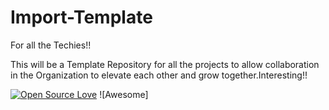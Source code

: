 # Import-Template

For all the Techies!! 

This will be a Template Repository for all the projects to allow collaboration in the Organization to elevate each other and grow together.Interesting!!

[![Open Source Love](https://badges.frapsoft.com/os/v2/open-source.svg?v=103)]() ![Awesome]
